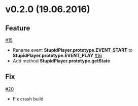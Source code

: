 # v0.2.0 (19.06.2016)

## Feature
[#15](https://github.com/kicumkicum/stupid-player/issues/15)
* Rename event **StupidPlayer.prototype.EVENT_START** to **StupidPlayer.prototype.EVENT_PLAY**
[#16](https://github.com/kicumkicum/stupid-player/issues/16)
* Add method **StupidPlayer.prototype.getState**

## Fix
[#20](https://github.com/kicumkicum/stupid-player/issues/20)
* Fix crash build

